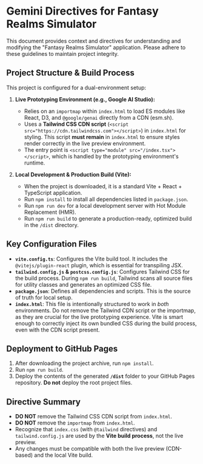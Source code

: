 # Gemini Directives for Fantasy Realms Simulator

This document provides context and directives for understanding and modifying the "Fantasy Realms Simulator" application. Please adhere to these guidelines to maintain project integrity.

## Project Structure & Build Process

This project is configured for a dual-environment setup:

1.  **Live Prototyping Environment (e.g., Google AI Studio):**
    *   Relies on an `importmap` within `index.html` to load ES modules like React, D3, and `@google/genai` directly from a CDN (esm.sh).
    *   Uses a **Tailwind CSS CDN script** (`<script src="https://cdn.tailwindcss.com"></script>`) in `index.html` for styling. This script **must remain** in `index.html` to ensure styles render correctly in the live preview environment.
    *   The entry point is `<script type="module" src="/index.tsx"></script>`, which is handled by the prototyping environment's runtime.

2.  **Local Development & Production Build (Vite):**
    *   When the project is downloaded, it is a standard Vite + React + TypeScript application.
    *   Run `npm install` to install all dependencies listed in `package.json`.
    *   Run `npm run dev` for a local development server with Hot Module Replacement (HMR).
    *   Run `npm run build` to generate a production-ready, optimized build in the `/dist` directory.

## Key Configuration Files

*   **`vite.config.ts`**: Configures the Vite build tool. It includes the `@vitejs/plugin-react` plugin, which is essential for transpiling JSX.
*   **`tailwind.config.js` & `postcss.config.js`**: Configures Tailwind CSS for the build process. During `npm run build`, Tailwind scans all source files for utility classes and generates an optimized CSS file.
*   **`package.json`**: Defines all dependencies and scripts. This is the source of truth for local setup.
*   **`index.html`**: This file is intentionally structured to work in *both* environments. Do not remove the Tailwind CDN script or the importmap, as they are crucial for the live prototyping experience. Vite is smart enough to correctly inject its own bundled CSS during the build process, even with the CDN script present.

## Deployment to GitHub Pages

1.  After downloading the project archive, run `npm install`.
2.  Run `npm run build`.
3.  Deploy the contents of the generated **`/dist`** folder to your GitHub Pages repository. **Do not** deploy the root project files.

## Directive Summary

-   **DO NOT** remove the Tailwind CSS CDN script from `index.html`.
-   **DO NOT** remove the `importmap` from `index.html`.
-   Recognize that `index.css` (with `@tailwind` directives) and `tailwind.config.js` are used by the **Vite build process**, not the live preview.
-   Any changes must be compatible with both the live preview (CDN-based) and the local Vite build.
